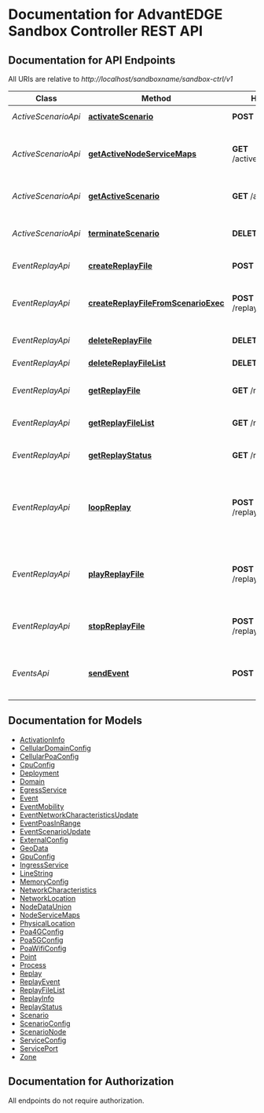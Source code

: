 # Documentation for AdvantEDGE Sandbox Controller REST API

<a name="documentation-for-api-endpoints"></a>
## Documentation for API Endpoints

All URIs are relative to *http://localhost/sandboxname/sandbox-ctrl/v1*

Class | Method | HTTP request | Description
------------ | ------------- | ------------- | -------------
*ActiveScenarioApi* | [**activateScenario**](Apis/ActiveScenarioApi.md#activatescenario) | **POST** /active/{name} | Deploy a scenario
*ActiveScenarioApi* | [**getActiveNodeServiceMaps**](Apis/ActiveScenarioApi.md#getactivenodeservicemaps) | **GET** /active/serviceMaps | Get deployed scenario's port mapping
*ActiveScenarioApi* | [**getActiveScenario**](Apis/ActiveScenarioApi.md#getactivescenario) | **GET** /active | Get the deployed scenario
*ActiveScenarioApi* | [**terminateScenario**](Apis/ActiveScenarioApi.md#terminatescenario) | **DELETE** /active | Terminate the deployed scenario
*EventReplayApi* | [**createReplayFile**](Apis/EventReplayApi.md#createreplayfile) | **POST** /replay/{name} | Add a replay file
*EventReplayApi* | [**createReplayFileFromScenarioExec**](Apis/EventReplayApi.md#createreplayfilefromscenarioexec) | **POST** /replay/{name}/generate | Generate a replay file from Active Scenario events
*EventReplayApi* | [**deleteReplayFile**](Apis/EventReplayApi.md#deletereplayfile) | **DELETE** /replay/{name} | Delete a replay file
*EventReplayApi* | [**deleteReplayFileList**](Apis/EventReplayApi.md#deletereplayfilelist) | **DELETE** /replay | Delete all replay files
*EventReplayApi* | [**getReplayFile**](Apis/EventReplayApi.md#getreplayfile) | **GET** /replay/{name} | Get a specific replay file
*EventReplayApi* | [**getReplayFileList**](Apis/EventReplayApi.md#getreplayfilelist) | **GET** /replay | Get all replay file names
*EventReplayApi* | [**getReplayStatus**](Apis/EventReplayApi.md#getreplaystatus) | **GET** /replaystatus | Get status of replay manager
*EventReplayApi* | [**loopReplay**](Apis/EventReplayApi.md#loopreplay) | **POST** /replay/{name}/loop | Loop-Execute a replay file present in the platform store
*EventReplayApi* | [**playReplayFile**](Apis/EventReplayApi.md#playreplayfile) | **POST** /replay/{name}/play | Execute a replay file present in the platform store
*EventReplayApi* | [**stopReplayFile**](Apis/EventReplayApi.md#stopreplayfile) | **POST** /replay/{name}/stop | Stop execution of a replay file
*EventsApi* | [**sendEvent**](Apis/EventsApi.md#sendevent) | **POST** /events/{type} | Send events to the deployed scenario


<a name="documentation-for-models"></a>
## Documentation for Models

 - [ActivationInfo](./Models/ActivationInfo.md)
 - [CellularDomainConfig](./Models/CellularDomainConfig.md)
 - [CellularPoaConfig](./Models/CellularPoaConfig.md)
 - [CpuConfig](./Models/CpuConfig.md)
 - [Deployment](./Models/Deployment.md)
 - [Domain](./Models/Domain.md)
 - [EgressService](./Models/EgressService.md)
 - [Event](./Models/Event.md)
 - [EventMobility](./Models/EventMobility.md)
 - [EventNetworkCharacteristicsUpdate](./Models/EventNetworkCharacteristicsUpdate.md)
 - [EventPoasInRange](./Models/EventPoasInRange.md)
 - [EventScenarioUpdate](./Models/EventScenarioUpdate.md)
 - [ExternalConfig](./Models/ExternalConfig.md)
 - [GeoData](./Models/GeoData.md)
 - [GpuConfig](./Models/GpuConfig.md)
 - [IngressService](./Models/IngressService.md)
 - [LineString](./Models/LineString.md)
 - [MemoryConfig](./Models/MemoryConfig.md)
 - [NetworkCharacteristics](./Models/NetworkCharacteristics.md)
 - [NetworkLocation](./Models/NetworkLocation.md)
 - [NodeDataUnion](./Models/NodeDataUnion.md)
 - [NodeServiceMaps](./Models/NodeServiceMaps.md)
 - [PhysicalLocation](./Models/PhysicalLocation.md)
 - [Poa4GConfig](./Models/Poa4GConfig.md)
 - [Poa5GConfig](./Models/Poa5GConfig.md)
 - [PoaWifiConfig](./Models/PoaWifiConfig.md)
 - [Point](./Models/Point.md)
 - [Process](./Models/Process.md)
 - [Replay](./Models/Replay.md)
 - [ReplayEvent](./Models/ReplayEvent.md)
 - [ReplayFileList](./Models/ReplayFileList.md)
 - [ReplayInfo](./Models/ReplayInfo.md)
 - [ReplayStatus](./Models/ReplayStatus.md)
 - [Scenario](./Models/Scenario.md)
 - [ScenarioConfig](./Models/ScenarioConfig.md)
 - [ScenarioNode](./Models/ScenarioNode.md)
 - [ServiceConfig](./Models/ServiceConfig.md)
 - [ServicePort](./Models/ServicePort.md)
 - [Zone](./Models/Zone.md)


<a name="documentation-for-authorization"></a>
## Documentation for Authorization

All endpoints do not require authorization.
